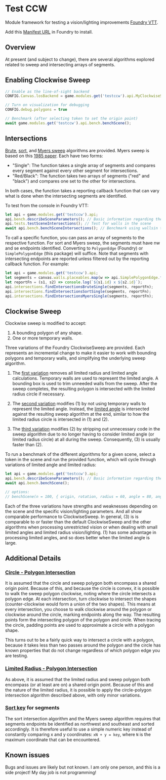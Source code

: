 # Test CCW

Module framework for testing a vision/lighting improvements [Foundry VTT](https://foundryvtt.com).

Add this [Manifest URL](https://github.com/caewok/fvtt-test-ccw/releases/latest/download/module.json) in Foundry to install.

## Overview

At present (and subject to change), there are several algorithms explored related to sweep
and intersecting arrays of segments.

## Enabling Clockwise Sweep


```js
// Enable as the line-of-sight backend
CONFIG.Canvas.losBackend = game.modules.get('testccw').api.MyClockwiseSweepPolygon;

// Turn on visualization for debugging
CONFIG.debug.polygons = true

// Benchmark (after selecting token to set the origin point)
await game.modules.get('testccw').api.bench.benchScene();
```

## Intersections
[Brute](https://github.com/caewok/fvtt-test-ccw/blob/ad475cdf404042924dfd2231e1d7929d99b657df/scripts/IntersectionsBrute.js#L28), [sort](https://github.com/caewok/fvtt-test-ccw/blob/4884d459b81856c0308206023d2a305302dfe84b/scripts/IntersectionsSort.js#L35), and [Myers sweep](https://github.com/caewok/fvtt-test-ccw/blob/4884d459b81856c0308206023d2a305302dfe84b/scripts/IntersectionsSweepMyers.js#L75) algorithms are provided. Myers sweep is based on this [1985 paper](https://publications.mpi-cbg.de/Myers_1985_5441.pdf). Each have two forms:
- "Single": The function takes a single array of segments and compares every segment against every other segment for intersections.
- "Red/Black": The function takes two arrays of segments ("red" and "black") and compares one set to the other for intersections.

In both cases, the function takes a reporting callback function that can vary what is done when the intersecting segments are identified.

To test from the console in Foundry VTT:
```js
let api = game.modules.get('testccw').api;
api.bench.describeSceneParameters(); // Basic information regarding the scene.
api.tests.testSceneIntersections(); // Test for walls in the scene
await api.bench.benchSceneIntersections(); // Benchmark using wallsin the scene
```

To call a specific function, you can pass an array of segments to the respective function. For sort and Myers sweep, the segments must have nw and se endpoints identified. Converting to `PolygonEdge` (Foundry) or `SimplePolygonEdge` (this package) will suffice. Note that segments with intersecting endpoints are reported unless filtered out by the reporting callback function. For example:
```js
let api = game.modules.get('testccw').api;
let segments = canvas.walls.placeables.map(w => api.SimplePolygonEdge.fromWall(w));
let reportFn = (s1, s2) => console.log(`${s1.id} x ${s2.id}`);
api.intersections.findIntersectionsBruteSingle(segments, reportFn);
api.intersections.findIntersectionsSortSingle(segments, reportFn);
api.intersections.findIntersectionsMyersSingle(segments, reportFn);
```

## Clockwise Sweep
Clockwise sweep is modified to accept:
1. A bounding polygon of any shape.
2. One or more temporary walls.

Three variations of the Foundry ClockwiseSweep are provided. Each represents an incremental change to make it easier to work with bounding polygons and temporary walls, and simplifying the underlying sweep algorithm.
1. The [first variation](https://github.com/caewok/fvtt-test-ccw/blob/master/scripts/MyClockwiseSweepPolygon.js) removes all limited radius and limited angle calculations. Temporary walls are used to represent the limited angle. A bounding box is used to trim unneeded walls from the sweep. After the sweep completes, the resulting polygon is intersected with the limited radius circle if necessary.

2. The [second variation](https://github.com/caewok/fvtt-test-ccw/blob/master/scripts/MyClockwiseSweepPolygon2.js) modifies (1) by not using temporary walls to represent the limited angle. Instead, the [limited angle](https://github.com/caewok/fvtt-test-ccw/blob/master/scripts/LimitedAngle.js) is intersected against the resulting sweep algorithm at the end, similar to how the limited radius circle is intersected in (1) and (2).

3. The [third variation](https://github.com/caewok/fvtt-test-ccw/blob/master/scripts/MyClockwiseSweepPolygon3.js) modifies (2) by stripping out unnecessary code in the sweep algorithm due to no longer having to consider limited angle (or limited radius circle) at all during the sweep. Consequently, (3) is usually faster than (2).

To run a benchmark of the different algorithms for a given scene, select a token in the scene and run the provided function, which will cycle through variations of limited angle and limited radius:
```js
let api = game.modules.get('testccw').api;
api.bench.describeSceneParameters(); // Basic information regarding the scene.
await api.bench.benchScene();

// options:
// benchScene(n = 100, { origin, rotation, radius = 60, angle = 80, angle2 = 280 }
```

Each of the three variations have strengths and weaknesses depending on the scene and the specific vision/lighting parameters. And all show comparable performance to ClockwiseSweep. In general, (3) is is comparable to or faster than the default ClockwiseSweep and the other algorithms when processing unrestricted vision or when dealing with small limited angles and limited radius vision/lighting. (1) has some advantage in processing limited angles, and so does better when the limited angle is large.

## Additional Details

### [Circle - Polygon Intersection](https://github.com/caewok/fvtt-test-ccw/blob/master/scripts/CirclePolygonCombine.js)
It is assumed that the circle and sweep polygon both encompass a shared origin point. Because of this, and because the circle is convex, it is possible to walk the sweep polygon clockwise, noting where the circle intersects a polygon edge. At each intersection, turn clockwise to intersect the shapes (counter-clockwise would form a union of the two shapes). This means at every intersection, you choose to walk clockwise around the polygon or clockwise around the circle, marking endpoints along the way. The resulting points form the intersecting polygon of the polygon and circle. When tracing the circle, padding points are used to approximate a circle with a polygon shape.

This turns out to be a fairly quick way to intersect a circle with a polygon, because it takes less than two passes around the polygon and the circle has known properties that do not change regardless of which polygon edge you are testing.

### [Limited Radius - Polygon Intersection](https://github.com/caewok/fvtt-test-ccw/blob/4884d459b81856c0308206023d2a305302dfe84b/scripts/LimitedAngle.js#L412)
As above, it is assumed that the limited radius and sweep polygon both encompass (or at least are on) a shared origin point. Because of this and the nature of the limited radius, it is possible to apply the circle-polygon intersection algorithm described above, with only minor variations.

### [Sort key](https://github.com/caewok/fvtt-test-ccw/blob/4884d459b81856c0308206023d2a305302dfe84b/scripts/SimplePolygonEdge.js#L169) for segments
The sort intersection algorithm and the Myers sweep algorithm requires that segments endpoints be identified as northwest and southeast and sorted accordingly. It is therefore useful to use a simple numeric key instead of constantly comparing x and y coordinates: `xN + y = key`, where `N` is the maximum coordinate that can be encountered.

## Known issues

Bugs and issues are likely but not known. I am only one person, and this is a side project! My day job is not programming!

